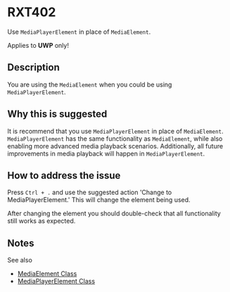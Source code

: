 # RXT402

Use `MediaPlayerElement` in place of `MediaElement`.

Applies to **UWP** only!

## Description

You are using the `MediaElement` when you could be using `MediaPlayerElement`.

## Why this is suggested

It is recommend that you use `MediaPlayerElement` in place of `MediaElement`. `MediaPlayerElement` has the same functionality as `MediaElement`, while also enabling more advanced media playback scenarios. Additionally, all future improvements in media playback will happen in `MediaPlayerElement`.

## How to address the issue

Press `Ctrl + .` and use the suggested action 'Change to MediaPlayerElement.'
This will change the element being used.

After changing the element you should double-check that all functionality still works as expected.

## Notes

See also

- [MediaElement Class](https://docs.microsoft.com/en-us/uwp/api/windows.ui.xaml.controls.mediaelement)
- [MediaPlayerElement Class](https://docs.microsoft.com/en-us/uwp/api/windows.ui.xaml.controls.mediaplayerelement)
